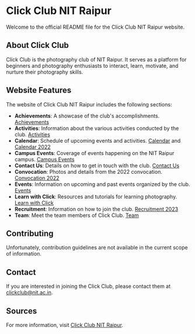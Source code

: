# Click Club NIT Raipur

Welcome to the official README file for the Click Club NIT Raipur website.

## About Click Club

Click Club is the photography club of NIT Raipur. It serves as a platform for beginners and photography enthusiasts to interact, learn, motivate, and nurture their photography skills.

## Website Features

The website of Click Club NIT Raipur includes the following sections:

- **Achievements**: A showcase of the club's accomplishments. [Achievements](achievements.html)
- **Activities**: Information about the various activities conducted by the club. [Activities](activities.html)
- **Calendar**: Schedule of upcoming events and activities. [Calendar](calendar.html) and [Calendar 2022](calendar2022.html)
- **Campus Events**: Coverage of events happening on the NIT Raipur campus. [Campus Events](campus.html)
- **Contact Us**: Details on how to get in touch with the club. [Contact Us](contact.html)
- **Convocation**: Photos and details from the 2022 convocation. [Convocation 2022](convocation_batch2022.html)
- **Events**: Information on upcoming and past events organized by the club. [Events](events.html)
- **Learn with Click**: Resources and tutorials for learning photography. [Learn with Click](learn_with_click.html)
- **Recruitment**: Information on how to join the club. [Recruitment 2023](recruitment2023.html)
- **Team**: Meet the team members of Click Club. [Team](team.html)

## Contributing

Unfortunately, contribution guidelines are not available in the current scope of information.

## Contact

If you are interested in joining the Click Club, please contact them at [clickclub@nit.ac.in](mailto:clickclub@nit.ac.in).

## Sources

For more information, visit [Click Club NIT Raipur](http://clickclub.nitrr.ac.in/).
